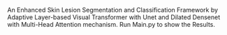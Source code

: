 An Enhanced Skin Lesion Segmentation and Classification Framework by Adaptive Layer-based Visual Transformer with Unet and Dilated Densenet with Multi-Head Attention mechanism.
Run Main.py to show the Results.
